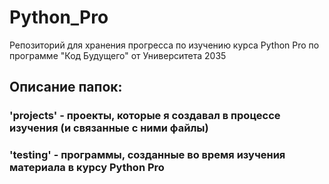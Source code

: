 # Python_Pro
Репозиторий для хранения прогресса по изучению курса Python Pro по программе "Код Будущего" от Университета 2035

## Описание папок: 

### 'projects' - проекты, которые я создавал в процессе изучения (и связанные с ними файлы)
### 'testing' - программы, созданные во время изучения материала в курсу Python Pro
